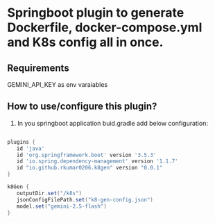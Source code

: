 # Springboot plugin to generate Dockerfile, docker-compose.yml and K8s config all in once.

## Requirements
GEMINI_API_KEY as env varaiables

## How to use/configure this plugin?

 1. In you springboot application buid.gradle add below configuration:
 ```build.gradle

plugins {
    id 'java'
    id 'org.springframework.boot' version '3.5.3'
    id 'io.spring.dependency-management' version '1.1.7'
    id "io.github.rkumar0206.k8gen" version "0.0.1"
}

k8Gen {
    outputDir.set("/k8s")
    jsonConfigFilePath.set("k8-gen-config.json")
    model.set("gemini-2.5-flash")
}
```
